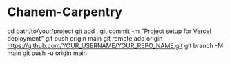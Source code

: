 # Chanem-Carpentry
cd path/to/your/project
git add .
git commit -m "Project setup for Vercel deployment"
git push origin main
git remote add origin https://github.com/YOUR_USERNAME/YOUR_REPO_NAME.git
git branch -M main
git push -u origin main
